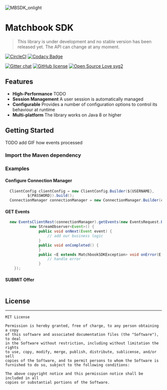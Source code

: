 ![MBSDK_onlight](https://user-images.githubusercontent.com/4140597/66038798-0868d600-e50b-11e9-9055-b51e5f9f5779.png)
# Matchbook SDK

> This library is under development and no stable version has been released yet.
> The API can change at any moment.

[![CircleCI](https://circleci.com/gh/matchbook-technology/matchbook-sdk.svg?style=svg)](https://circleci.com/gh/matchbook-technology/matchbook-sdk)
[![Codacy Badge](https://api.codacy.com/project/badge/Grade/f91f929fa3184482abb2704f98615f46)](https://www.codacy.com/app/volkodav_s/matchbook-sdk?utm_source=github.com&amp;utm_medium=referral&amp;utm_content=volkodavs/matchbook-sdk&amp;utm_campaign=Badge_Grade)

[![Gitter chat](https://badges.gitter.im/gitterHQ/gitter.png)](https://gitter.im/matchbook-sdk/community)
[![GitHub license](https://img.shields.io/github/license/Naereen/StrapDown.js.svg)](https://github.com/Naereen/StrapDown.js/blob/master/LICENSE)
[![Open Source Love svg2](https://badges.frapsoft.com/os/v2/open-source.svg?v=103)](https://github.com/ellerbrock/open-source-badges/)

## Features

* **High-Performance** TODO
* **Session Management** A user session is automatically managed
* **Configurable** Provides a number of configuration options to control its behaviour at runtime
* **Multi-platform** The library works on Java 8 or higher

## Getting Started

TODO add GIF how events processed 

### Import the Maven dependency 

### Examples

#### Configure Connection Manager

```java 
  ClientConfig clientConfig = new ClientConfig.Builder(${USERNAME},
          ${PASSWORD}).build();
  ConnectionManager connectionManager = new ConnectionManager.Builder(clientConfig).build();
```

#### GET Events 

```java
  new EventsClientRest(connectionManager).getEvents(new EventsRequest.Builder().build(),
           new StreamObserver<Event>() {
               public void onNext(Event event) {
                   // add our business logic
               }
               public void onCompleted() {
               }
               public <E extends MatchbookSDKException> void onError(E e) {
                   // handle error 
               }
    });
```

#### SUBMIT Offer

```java

```

## License
-------
    MIT License
    
    Permission is hereby granted, free of charge, to any person obtaining a copy
    of this software and associated documentation files (the "Software"), to deal
    in the Software without restriction, including without limitation the rights
    to use, copy, modify, merge, publish, distribute, sublicense, and/or sell
    copies of the Software, and to permit persons to whom the Software is
    furnished to do so, subject to the following conditions:
    
    The above copyright notice and this permission notice shall be included in all
    copies or substantial portions of the Software.
